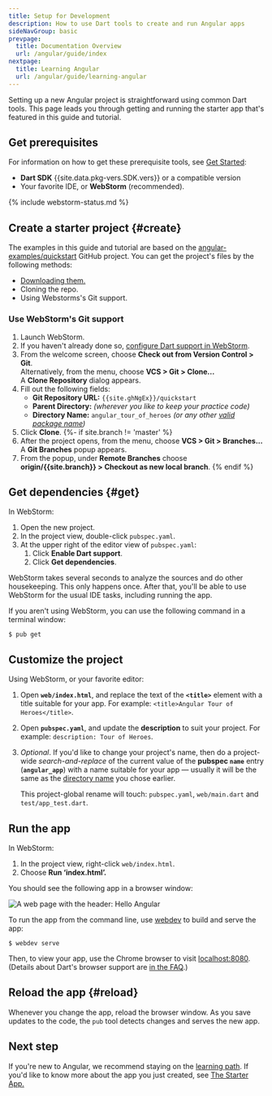```yaml
---
title: Setup for Development
description: How to use Dart tools to create and run Angular apps
sideNavGroup: basic
prevpage:
  title: Documentation Overview
  url: /angular/guide/index
nextpage:
  title: Learning Angular
  url: /angular/guide/learning-angular
---
```

<a id="develop-locally"></a>
Setting up a new Angular project is straightforward using common Dart tools.
This page leads you through getting and running the starter app
that's featured in this guide and tutorial.

<a id="sdk"></a>
## Get prerequisites

For information on how to get these prerequisite tools,
see [Get Started](/guides/get-started):

- **Dart SDK** {{site.data.pkg-vers.SDK.vers}} or a compatible version
- Your favorite IDE, or **WebStorm** (recommended).

{% include webstorm-status.md %}

## Create a starter project  {#create}

The examples in this guide and tutorial are based on the
[angular-examples/quickstart]({{site.ghNgEx}}/quickstart/tree/{{site.branch}})
GitHub project.
You can get the project's files by the following methods:
* [Downloading them.]({{site.ghNgEx}}/quickstart/archive/{{site.branch}}.zip)
* Cloning the repo.
* Using Webstorms's Git support.

### Use WebStorm's Git support ###

1. Launch WebStorm.
1. If you haven't already done so,
   [configure Dart support in WebStorm](/tools/webstorm#configuring-dart-support).
1. From the welcome screen, choose **Check out from Version Control > Git**.<br>
   Alternatively, from the menu, choose **VCS > Git > Clone...**<br>
   A **Clone Repository** dialog appears.
1. Fill out the following fields:<a id="directory-name"></a>
   * **Git Repository URL:** `{{site.ghNgEx}}/quickstart`
   * **Parent Directory:** _(wherever you like to keep your practice code)_
   * **Directory Name:** `angular_tour_of_heroes` _(or any other
   [valid package name]({{site.dartlang}}/tools/pub/pubspec#name))_
1. Click **Clone**.
{%- if site.branch != 'master' %}
1. After the project opens, from the menu, choose **VCS > Git > Branches...**<br>
   A **Git Branches** popup appears.
1. From the popup, under **Remote Branches** choose<br>
   **origin/{{site.branch}} > Checkout as new local branch**.
{% endif %}

## Get dependencies  {#get}

In WebStorm:

1. Open the new project.
1. In the project view, double-click `pubspec.yaml`.
1. At the upper right of the editor view of `pubspec.yaml`:
   1. Click **Enable Dart support**.
   1. Click **Get dependencies**.

WebStorm takes several seconds to analyze the sources and
do other housekeeping. This only happens once.
After that, you'll be able to use WebStorm for the usual IDE tasks,
including running the app.

If you aren't using WebStorm,
you can use the following command in a terminal window:

```terminal
$ pub get
```

## Customize the project

Using WebStorm, or your favorite editor:

1. Open **`web/index.html`**, and replace the text of the **`<title>`** element
   with a title suitable for your app. For example: `<title>Angular Tour
   of Heroes</title>`.

1. Open **`pubspec.yaml`**, and update the **description** to suit your project.
   For example: `description: Tour of Heroes`.

1. _Optional_. If you'd like to change your project's name, then do a
   project-wide _search-and-replace_ of the current value of the **pubspec
   `name`** entry (**`angular_app`**) with a name suitable for your app
   &mdash; usually it will be the same as the [directory name](#directory-name)
   you chose earlier.

   This project-global rename will touch: `pubspec.yaml`, `web/main.dart` and
   `test/app_test.dart`.

<div><a id="running-the-app"></a></div>

## Run the app

In WebStorm:

1. In the project view, right-click `web/index.html`.
1. Choose **Run ‘index.html’.**

You should see the following app in a browser window:

![A web page with the header: Hello Angular](/angular/guide/images/starter-app.png)

To run the app from the command line, use [webdev][] to build and serve the app:

```terminal
$ webdev serve
```

Then, to view your app, use the Chrome browser to visit
[localhost:8080](localhost:8080).
(Details about Dart's browser support are
[in the FAQ](/faq#q-what-browsers-do-you-support-as-javascript-compilation-targets).)

## Reload the app  {#reload}

Whenever you change the app, reload the browser window.
As you save updates to the code, the `pub` tool detects changes and
serves the new app.

## Next step

If you're new to Angular, we recommend staying on the [learning path](learning-angular).
If you'd like to know more about the app you just created, see
[The Starter App.](/angular/tutorial/toh-pt0)

[webdev]: /tools/webdev
